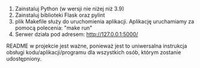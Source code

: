 1. Zainstaluj Python (w wersji nie niżej niż 3.9)
2. Zainstaluj biblioteki Flask oraz pylint
3. plik Makefile służy do uruchomienia aplikacji. Aplikację uruchamiamy za pomocą polecenia:
  "make run"
4. Serwer działa pod adresem: http://127.0.0.1:5000/
     
README w projekcie jest ważne, ponieważ jest to uniwersalna instrukcja obsługi kodu/aplikacji/programu dla wszystkich osób, którym zostanie udostępniony.

